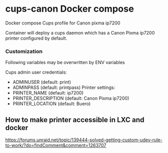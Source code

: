 # cups-canon Docker compose
Docker compose Cups profile for Canon pixma ip7200

Container will deploy a cups daemon which has a Canon Pixma ip7200 printer configured by default.

### Customization
Following variables may be overwritten by ENV variables

Cups admin user credentials:
 - ADMINUSER (default: print)
 - ADMINPASS (default: printpass)
Printer settings:
 - PRINTER_NAME (default: ip7200)
 - PRINTER_DESCRIPTION (default: Canon Pixma ip7200)
 - PRINTER_LOCATION (default: Buero)

## How to make printer accessible in LXC and docker

https://forums.unraid.net/topic/139444-solved-getting-custom-udev-rule-to-work/?do=findComment&comment=1263707
